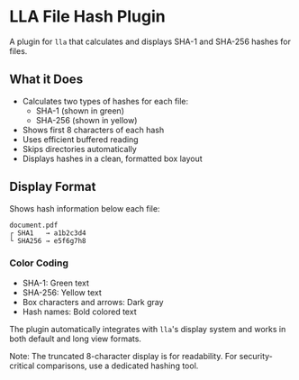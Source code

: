# LLA File Hash Plugin

A plugin for `lla` that calculates and displays SHA-1 and SHA-256 hashes for files.

## What it Does

- Calculates two types of hashes for each file:
  - SHA-1 (shown in green)
  - SHA-256 (shown in yellow)
- Shows first 8 characters of each hash
- Uses efficient buffered reading
- Skips directories automatically
- Displays hashes in a clean, formatted box layout

## Display Format

Shows hash information below each file:

```
document.pdf
┌ SHA1   → a1b2c3d4
└ SHA256 → e5f6g7h8
```

### Color Coding

- SHA-1: Green text
- SHA-256: Yellow text
- Box characters and arrows: Dark gray
- Hash names: Bold colored text

The plugin automatically integrates with `lla`'s display system and works in both default and long view formats.

Note: The truncated 8-character display is for readability. For security-critical comparisons, use a dedicated hashing tool.
